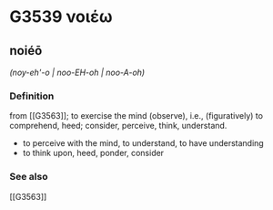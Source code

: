 # G3539 νοιέω

## noiéō

_(noy-eh'-o | noo-EH-oh | noo-A-oh)_

### Definition

from [[G3563]]; to exercise the mind (observe), i.e., (figuratively) to comprehend, heed; consider, perceive, think, understand.

- to perceive with the mind, to understand, to have understanding
- to think upon, heed, ponder, consider

### See also

[[G3563]]

